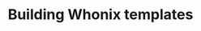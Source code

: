 ---
lang: en
layout: doc
redirect_from:
- /doc/building-whonix-template/
- /en/doc/building-whonix-template/
redirect_to: https://forum.qubes-os.org/t/18981
ref: 115
title: Building Whonix templates
---